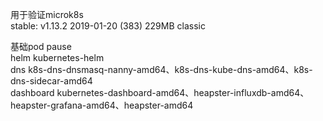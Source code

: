 用于验证microk8s  
stable:         v1.13.2  2019-01-20 (383) 229MB classic  

基础pod pause  
helm kubernetes-helm  
dns k8s-dns-dnsmasq-nanny-amd64、k8s-dns-kube-dns-amd64、k8s-dns-sidecar-amd64  
dashboard kubernetes-dashboard-amd64、heapster-influxdb-amd64、heapster-grafana-amd64、heapster-amd64  
